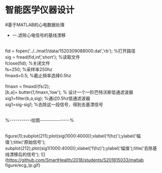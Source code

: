 智能医学仪器设计
==
#基于MATLAB的心电数据处理
* 一.滤除心电信号的基线漂移

<br>fid = fopen('../../mat1/data/1520309088000.dat','rb'); %打开路径
<br>sig = fread(fid,inf,'short');  %读取文件
<br>fclose(fid);  %关闭文件
<br>fs=250;    %采样率250hz
<br>fmaxd=0.5;   %截止频率选择0.5hz  
<br>fmaxn = fmaxd/(fs/2);
<br>[b,a]= butter(1,fmaxn,'low');  % 设计一个一阶巴特沃斯低通滤波器
<br>sig1=filter(b,a,sig);   %通过0.5hz低通滤波器
<br>sig1=sig-sig1;  %去除这一段信号，得到去基漂信号

<br>%-----------绘图---------------%

<br>figure(1);subplot(211);plot(sig(1000:4000));xlabel('f(hz)');ylabel('幅值');title('原始信号');
<br>subplot(212);plot(sig1(1000:4000));xlabel('f(hz)');ylabel('幅值');title('去除基线漂移后的信号');
![](https://github.com/SmartHealth/2018/students/S201815033/matlab figure/ecg_lp.gif) 
